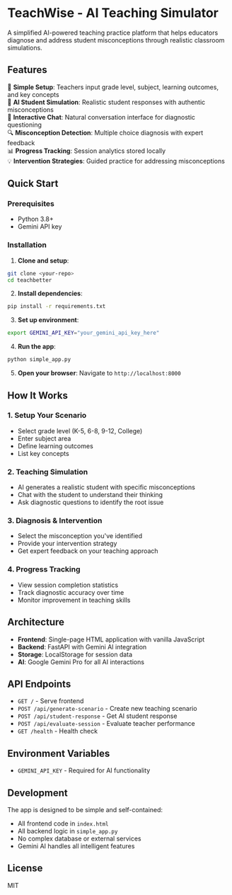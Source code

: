 # TeachWise - AI Teaching Simulator

A simplified AI-powered teaching practice platform that helps educators diagnose and address student misconceptions through realistic classroom simulations.

## Features

🎯 **Simple Setup**: Teachers input grade level, subject, learning outcomes, and key concepts  
🤖 **AI Student Simulation**: Realistic student responses with authentic misconceptions  
💬 **Interactive Chat**: Natural conversation interface for diagnostic questioning  
🔍 **Misconception Detection**: Multiple choice diagnosis with expert feedback  
📊 **Progress Tracking**: Session analytics stored locally  
💡 **Intervention Strategies**: Guided practice for addressing misconceptions  

## Quick Start

### Prerequisites
- Python 3.8+
- Gemini API key

### Installation

1. **Clone and setup**:
```bash
git clone <your-repo>
cd teachbetter
```

2. **Install dependencies**:
```bash
pip install -r requirements.txt
```

3. **Set up environment**:
```bash
export GEMINI_API_KEY="your_gemini_api_key_here"
```

4. **Run the app**:
```bash
python simple_app.py
```

5. **Open your browser**: Navigate to `http://localhost:8000`

## How It Works

### 1. Setup Your Scenario
- Select grade level (K-5, 6-8, 9-12, College)
- Enter subject area
- Define learning outcomes
- List key concepts

### 2. Teaching Simulation
- AI generates a realistic student with specific misconceptions
- Chat with the student to understand their thinking
- Ask diagnostic questions to identify the root issue

### 3. Diagnosis & Intervention
- Select the misconception you've identified
- Provide your intervention strategy
- Get expert feedback on your teaching approach

### 4. Progress Tracking
- View session completion statistics
- Track diagnostic accuracy over time
- Monitor improvement in teaching skills

## Architecture

- **Frontend**: Single-page HTML application with vanilla JavaScript
- **Backend**: FastAPI with Gemini AI integration
- **Storage**: LocalStorage for session data
- **AI**: Google Gemini Pro for all AI interactions

## API Endpoints

- `GET /` - Serve frontend
- `POST /api/generate-scenario` - Create new teaching scenario
- `POST /api/student-response` - Get AI student response
- `POST /api/evaluate-session` - Evaluate teacher performance
- `GET /health` - Health check

## Environment Variables

- `GEMINI_API_KEY` - Required for AI functionality

## Development

The app is designed to be simple and self-contained:
- All frontend code in `index.html`
- All backend logic in `simple_app.py`
- No complex database or external services
- Gemini AI handles all intelligent features

## License

MIT 